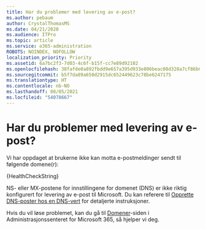 ```yaml
---
title: Har du problemer med levering av e-post?
ms.author: pebaum
author: CrystalThomasMS
ms.date: 04/21/2020
ms.audience: ITPro
ms.topic: article
ms.service: o365-administration
ROBOTS: NOINDEX, NOFOLLOW
localization_priority: Priority
ms.assetid: 6a7bc2f3-7d03-4c6f-b15f-cc7e89d92102
ms.openlocfilehash: 38fafde0a892fbdd9e657a395d933e806beac08d328a7cf86b006e53975e7a52
ms.sourcegitcommit: b5f7da89a650d2915dc652449623c78be6247175
ms.translationtype: HT
ms.contentlocale: nb-NO
ms.lasthandoff: 08/05/2021
ms.locfileid: "54078667"
---
```

# <a name="having-email-delivery-issues"></a>Har du problemer med levering av e-post?

Vi har oppdaget at brukerne ikke kan motta e-postmeldinger sendt til følgende domene(r):
  
{HealthCheckString}
  
NS- eller MX-postene for innstillingene for domenet (DNS) er ikke riktig konfigurert for levering av e-post til Microsoft. Du kan referere til [Opprette DNS-poster hos en DNS-vert](https://docs.microsoft.com/microsoft-365/admin/get-help-with-domains/create-dns-records-at-any-dns-hosting-provider) for detaljerte instruksjoner. 
  
Hvis du vil løse problemet, kan du gå til [Domener](https://admin.microsoft.com/adminportal/home#/Domains)-siden i Administrasjonssenteret for Microsoft 365, så hjelper vi deg. 


